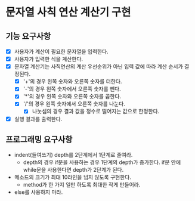 # 문자열 사칙 연산 계산기 구현

## 기능 요구사항
-[x] 사용자가 계산이 필요한 문자열을 입력한다.
-[x] 사용자가 입력한 식을 계산한다.
-[x] 문자열 계산기는 사칙연산의 계산 우선순위가 아닌 입력 값에 따라 계산 순서가 결정된다. 
  -[x] '+'의 경우 왼쪽 숫자와 오른쪽 숫자를 더한다.
  -[x] '-'의 경우 왼쪽 숫자에서 오른쪽 숫자를 뺀다.
  -[x] '*'의 경우 왼쪽 숫자와 오른쪽 숫자를 곱한다.
  -[x] '/'의 경우 왼쪽 숫자에서 오른쪽 숫자를 나눈다.
    -[x] 나눗셈의 경우 결과 값을 정수로 떨어지는 값으로 한정한다.
-[x] 실행 결과를 출력한다.

## 프로그래밍 요구사항
- indent(들여쓰기) depth를 2단계에서 1단계로 줄여라.
  - depth의 경우 if문을 사용하는 경우 1단계의 depth가 증가한다. if문 안에 while문을 사용한다면 depth가 2단계가 된다.
- 메소드의 크기가 최대 10라인을 넘지 않도록 구현한다.
  - method가 한 가지 일만 하도록 최대한 작게 만들어라.
- else를 사용하지 마라.
